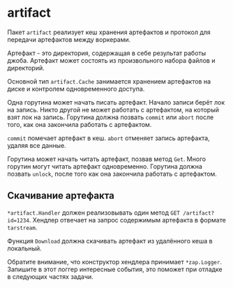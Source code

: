 # artifact

Пакет `artifact` реализует кеш хранения артефактов и протокол для передачи артефактов между воркерами.

Артефакт - это директория, содержащая в себе результат работы джоба. Артефакт может состоять из произвольного
набора файлов и директорий.

Основной тип `artifact.Cache` занимается хранением артефактов на диске и контролем одновременного доступа.

Одна горутина может начать писать артефакт. Начало записи берёт лок на запись. Никто другой не может работать с артефактом,
на который взят лок на запись. Горутина должна позвать `commit` или `abort` после того, как она закончила работать с артефактом.

`commit` помечает артефакт в кеш. `abort` отменяет запись артефакта, удаляя все данные.

Горутина может начать читать артефакт, позвав метод `Get`. Много горутин могут читать артефакт одновременно.
Горутина должна позвать `unlock`, после того как она закончила работать с артефактом.

## Скачивание артефакта

`*artifact.Handler` должен реализовывать один метод `GET /artifact?id=1234`. Хендлер отвечает на
запрос содержимым артефакта в формате `tarstream`.

Функция `Download` должна скачивать артефакт из удалённого кеша в локальный.

Обратите внимание, что конструктор хендлера принимает `*zap.Logger`. Запишите в этот логгер интересные события,
это поможет при отладке в следующих частях задачи.
